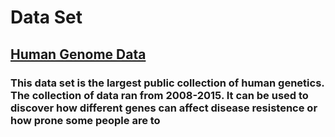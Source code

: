 # Data Set
## [Human Genome Data](https://www.internationalgenome.org/data)
### This data set is the largest public collection of human genetics. The collection of data ran from 2008-2015. It can be used to discover how different genes can affect disease resistence or how prone some people are to 
